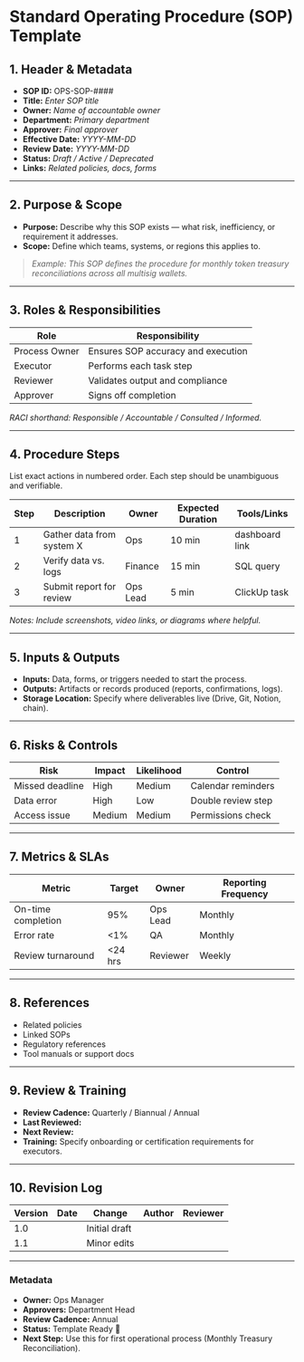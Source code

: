 # Standard Operating Procedure (SOP) Template

## 1. Header & Metadata

- **SOP ID:** OPS-SOP-####
- **Title:** _Enter SOP title_
- **Owner:** _Name of accountable owner_
- **Department:** _Primary department_
- **Approver:** _Final approver_
- **Effective Date:** _YYYY-MM-DD_
- **Review Date:** _YYYY-MM-DD_
- **Status:** _Draft / Active / Deprecated_
- **Links:** _Related policies, docs, forms_

---

## 2. Purpose & Scope

- **Purpose:** Describe why this SOP exists — what risk, inefficiency, or requirement it addresses.
- **Scope:** Define which teams, systems, or regions this applies to.

> _Example: This SOP defines the procedure for monthly token treasury reconciliations across all multisig wallets._

---

## 3. Roles & Responsibilities

| Role          | Responsibility                           |
| ------------- | ----------------------------------------- |
| Process Owner | Ensures SOP accuracy and execution        |
| Executor      | Performs each task step                   |
| Reviewer      | Validates output and compliance           |
| Approver      | Signs off completion                      |

_RACI shorthand: Responsible / Accountable / Consulted / Informed._

---

## 4. Procedure Steps

List exact actions in numbered order. Each step should be unambiguous and verifiable.

| Step | Description                | Owner   | Expected Duration | Tools/Links     |
| ---- | -------------------------- | ------- | ----------------- | --------------- |
| 1    | Gather data from system X  | Ops     | 10 min            | dashboard link  |
| 2    | Verify data vs. logs       | Finance | 15 min            | SQL query       |
| 3    | Submit report for review   | Ops Lead | 5 min             | ClickUp task    |

_Notes: Include screenshots, video links, or diagrams where helpful._

---

## 5. Inputs & Outputs

- **Inputs:** Data, forms, or triggers needed to start the process.
- **Outputs:** Artifacts or records produced (reports, confirmations, logs).
- **Storage Location:** Specify where deliverables live (Drive, Git, Notion, chain).

---

## 6. Risks & Controls

| Risk            | Impact | Likelihood | Control                |
| --------------- | ------ | ---------- | ---------------------- |
| Missed deadline | High   | Medium     | Calendar reminders     |
| Data error      | High   | Low        | Double review step     |
| Access issue    | Medium | Medium     | Permissions check      |

---

## 7. Metrics & SLAs

| Metric               | Target | Owner    | Reporting Frequency |
| -------------------- | ------ | -------- | ------------------- |
| On-time completion   | 95%    | Ops Lead | Monthly             |
| Error rate           | <1%    | QA       | Monthly             |
| Review turnaround    | <24 hrs | Reviewer | Weekly              |

---

## 8. References

- Related policies
- Linked SOPs
- Regulatory references
- Tool manuals or support docs

---

## 9. Review & Training

- **Review Cadence:** Quarterly / Biannual / Annual
- **Last Reviewed:** 
- **Next Review:** 
- **Training:** Specify onboarding or certification requirements for executors.

---

## 10. Revision Log

| Version | Date | Change        | Author | Reviewer |
| ------- | ---- | ------------- | ------ | -------- |
| 1.0     |      | Initial draft |        |          |
| 1.1     |      | Minor edits   |        |          |

---

### Metadata

- **Owner:** Ops Manager
- **Approvers:** Department Head
- **Review Cadence:** Annual
- **Status:** Template Ready 🧩
- **Next Step:** Use this for first operational process (Monthly Treasury Reconciliation).
